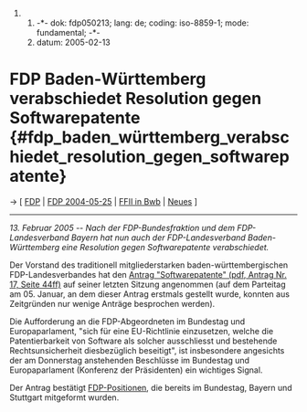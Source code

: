 1.  1.  -\*- dok: fdp050213; lang: de; coding: iso-8859-1; mode:
        fundamental; -\*-
    2.  datum: 2005-02-13

# FDP Baden-Württemberg verabschiedet Resolution gegen Softwarepatente {#fdp_baden_württemberg_verabschiedet_resolution_gegen_softwarepatente}

-\> \[ [ FDP](SwpatfdpDe "wikilink") \| [FDP
2004-05-25](http://swpat.ffii.org/papiere/europarl0309/fdp0405/index.de.html "wikilink")
\| [ FFII in Bwb](FfiiDeBwbDe "wikilink") \| [
Neues](SwpatcninoDe "wikilink") \]

------------------------------------------------------------------------

*13. Februar 2005 \-- Nach der FDP-Bundesfraktion und dem
FDP-Landesverband Bayern hat nun auch der FDP-Landesverband
Baden-Württemberg eine Resolution gegen Softwarepatente verabschiedet.*

Der Vorstand des traditionell mitgliederstarken baden-württembergischen
FDP-Landesverbandes hat den [Antrag \"Softwarepatente\" (pdf, Antrag Nr.
17, Seite 44ff)](http://www.fdp-bw.de/docs/antraegelpt05.pdf "wikilink")
auf seiner letzten Sitzung angenommen (auf dem Parteitag am 05. Januar,
an dem dieser Antrag erstmals gestellt wurde, konnten aus Zeitgründen
nur wenige Anträge besprochen werden).

Die Aufforderung an die FDP-Abgeordneten im Bundestag und
Europaparlament, \"sich für eine EU-Richtlinie einzusetzen, welche die
Patentierbarkeit von Software als solcher ausschliesst und bestehende
Rechtsunsicherheit diesbezüglich beseitigt\", ist insbesondere
angesichts der am Donnerstag anstehenden Beschlüsse im Bundestag und
Europaparlament (Konferenz der Präsidenten) ein wichtiges Signal.

Der Antrag bestätigt [ FDP-Positionen](SwpatfdpDe "wikilink"), die
bereits im Bundestag, Bayern und Stuttgart mitgeformt wurden.
